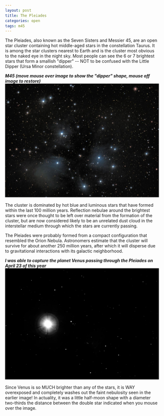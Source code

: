 ```yaml
---
layout: post
title: The Pleiades
categories: open
tags: m45
---
```


The Pleiades, also known as the Seven Sisters and Messier 45, are an open star cluster containing hot middle-aged stars in the constellation Taurus. It is among the star clusters nearest to Earth and is the cluster most obvious to the naked eye in the night sky. Most people can see the 6 or 7 brightest stars that form a smallish "dipper" -- NOT to be confused with the Little Dipper (Ursa Minor constellation).

_**M45  (move mouse over image to show the "dipper" shape, mouse off image to restore)**_
<img src = "../images/m45_2020-02-22T21_54_39_Stack_16bits_202frames_606s_200621B.jpg"
alt = "m45"
onmouseover = "this.src='../images/m45_2020-02-22t21_54_39_stack_16bits_202frames_606s_200621b_notes.jpg'"
onmouseout = "this.src='../images/m45_2020-02-22T21_54_39_Stack_16bits_202frames_606s_200621B.jpg'"
/>

The cluster is dominated by hot blue and luminous stars that have formed within the last 100 million years. Reflection nebulae around the brightest stars were once thought to be left over material from the formation of the cluster, but are now considered likely to be an unrelated dust cloud in the interstellar medium through which the stars are currently passing.

The Pleiades were probably formed from a compact configuration that resembled the Orion Nebula. Astronomers estimate that the cluster will survive for about another 250 million years, after which it will disperse due to gravitational interactions with its galactic neighborhood.

_**I was able to capture the planet Venus passing through the Pleiades on April 23 of this year**_
<img src = "../images/venus+m45_2020-04-03T20_31_37_Stack_16bits_61frames_61s.jpg"
alt = "venus+m45"
onmouseover = "this.src='../images/venus+m45_2020-04-03t20_31_37_stack_16bits_61frames_61s_notes.jpg'"
onmouseout = "this.src='../images/venus+m45_2020-04-03T20_31_37_Stack_16bits_61frames_61s.jpg'"
/>

Since Venus is so MUCH brighter than any of the stars, it is WAY overexposed and completely washes out the faint nebulosity seen in the earlier image! In actuality, it was a little half-moon shape with a diameter two-thirds the distance between the double star indicated when you mouse over the image.